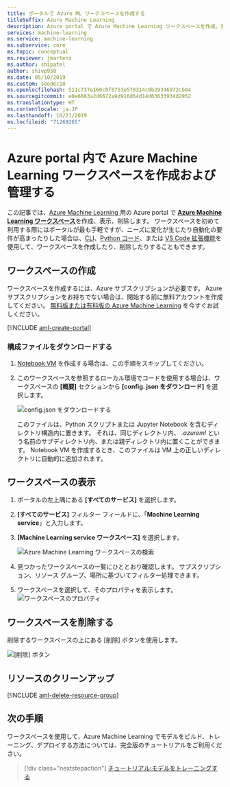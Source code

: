```yaml
---
title: ポータルで Azure ML ワークスペースを作成する
titleSuffix: Azure Machine Learning
description: Azure portal で Azure Machine Learning ワークスペースを作成、表示、削除する方法について説明します。
services: machine-learning
ms.service: machine-learning
ms.subservice: core
ms.topic: conceptual
ms.reviewer: jmartens
ms.author: shipatel
author: shivp950
ms.date: 05/10/2019
ms.custom: seodec18
ms.openlocfilehash: 511c737e160c0f0753e570314c9b29346972cb04
ms.sourcegitcommit: e0e6663a2d6672a9d916d64d14d63633934d2952
ms.translationtype: HT
ms.contentlocale: ja-JP
ms.lasthandoff: 10/21/2019
ms.locfileid: "71269265"
---
```

# <a name="create-and-manage-azure-machine-learning-workspaces-in-the-azure-portal"></a>Azure portal 内で Azure Machine Learning ワークスペースを作成および管理する

この記事では、[Azure Machine Learning ](overview-what-is-azure-ml.md)用の Azure portal で [**Azure Machine Learning ワークスペース**](concept-workspace.md)を作成、表示、削除します。  ワークスペースを初めて利用する際にはポータルが最も手軽ですが、ニーズに変化が生じたり自動化の要件が高まったりした場合は、[CLI](reference-azure-machine-learning-cli.md)、[Python コード](https://docs.microsoft.com/python/api/overview/azure/ml/intro?view=azure-ml-py)、または [VS Code 拡張機能](how-to-vscode-tools.md#get-started-with-azure-machine-learning-for-visual-studio-code)を使用して、ワークスペースを作成したり、削除したりすることもできます。

## <a name="create-a-workspace"></a>ワークスペースの作成

ワークスペースを作成するには、Azure サブスクリプションが必要です。 Azure サブスクリプションをお持ちでない場合は、開始する前に無料アカウントを作成してください。 [無料版または有料版の Azure Machine Learning](https://aka.ms/AMLFree) を今すぐお試しください。

[!INCLUDE [aml-create-portal](../../../includes/aml-create-in-portal.md)]

### <a name="download-a-configuration-file"></a>構成ファイルをダウンロードする

1. [Notebook VM](tutorial-1st-experiment-sdk-setup.md#azure) を作成する場合は、この手順をスキップしてください。

1. このワークスペースを参照するローカル環境でコードを使用する場合は、ワークスペースの **[概要]** セクションから **[config. json をダウンロード]** を選択します。  

   ![config.json をダウンロードする](./media/how-to-manage-workspace/configure.png)
   
   このファイルは、Python スクリプトまたは Jupyter Notebook を含むディレクトリ構造内に置きます。 それは、同じディレクトリ内、 *.azureml* という名前のサブディレクトリ内、または親ディレクトリ内に置くことができます。 Notebook VM を作成するとき、このファイルは VM 上の正しいディレクトリに自動的に追加されます。


## <a name="view"></a>ワークスペースの表示

1. ポータルの左上隅にある **[すべてのサービス]** を選択します。

1. **[すべてのサービス]** フィルター フィールドに、「**Machine Learning service**」と入力します。  

1. **[Machine Learning service ワークスペース]** を選択します。

   ![Azure Machine Learning ワークスペースの検索](media/how-to-manage-workspace/all-services.png)

1. 見つかったワークスペースの一覧にひととおり確認します。 サブスクリプション、リソース グループ、場所に基づいてフィルター処理できます。  

1. ワークスペースを選択して、そのプロパティを表示します。
   ![ワークスペースのプロパティ](media/how-to-manage-workspace/allservices_view_workspace_full.PNG)

## <a name="delete-a-workspace"></a>ワークスペースを削除する

削除するワークスペースの上にある [削除] ボタンを使用します。

  ![[削除] ボタン](media/how-to-manage-workspace/delete-workspace.png)

## <a name="clean-up-resources"></a>リソースのクリーンアップ

[!INCLUDE [aml-delete-resource-group](../../../includes/aml-delete-resource-group.md)]

## <a name="next-steps"></a>次の手順

ワークスペースを使用して、Azure Machine Learning でモデルをビルド、トレーニング、デプロイする方法については、完全版のチュートリアルをご利用ください。

> [!div class="nextstepaction"]
> [チュートリアル:モデルをトレーニングする](tutorial-train-models-with-aml.md)
